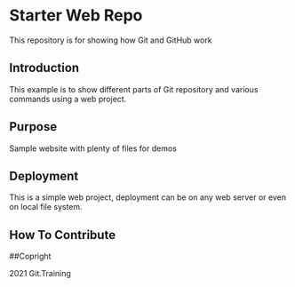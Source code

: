 # Starter Web Repo

This repository is for showing how Git and GitHub work

## Introduction

This example is to show different parts of Git repository and various commands using a web project.

## Purpose

Sample website with plenty of files for demos

## Deployment

This is a simple web project, deployment can be on any web server or even on local file system.

## How To Contribute

##Copright

2021 Git.Training